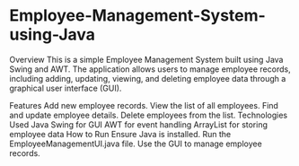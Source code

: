 # Employee-Management-System-using-Java
Overview
This is a simple Employee Management System built using Java Swing and AWT. The application allows users to manage employee records, including adding, updating, viewing, and deleting employee data through a graphical user interface (GUI).

Features
Add new employee records.
View the list of all employees.
Find and update employee details.
Delete employees from the list.
Technologies Used
Java
Swing for GUI
AWT for event handling
ArrayList for storing employee data
How to Run
Ensure Java is installed.
Run the EmployeeManagementUI.java file.
Use the GUI to manage employee records.
